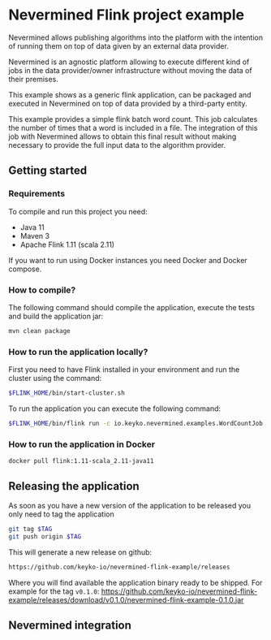 # Nevermined Flink project example

Nevermined allows publishing algorithms into the platform with the intention of running them on top of data given by an
external data provider.

Nevermined is an agnostic platform allowing to execute different kind of jobs in the data provider/owner infrastructure 
without moving the data of their premises. 

This example shows as a generic flink application, can be packaged and executed in Nevermined on top of data provided by
 a third-party entity.
 
This example provides a simple flink batch word count. This job calculates the number of times that a word is included
in a file. The integration of this job with Nevermined allows to obtain this final result without making necessary to
provide the full input data to the algorithm provider.

## Getting started

### Requirements

To compile and run this project you need:

* Java 11
* Maven 3
* Apache Flink 1.11 (scala 2.11)

If you want to run using Docker instances you need Docker and Docker compose.

### How to compile?

The following command should compile the application, execute the tests and build the application jar:

```bash
mvn clean package
```

### How to run the application locally?

First you need to have Flink installed in your environment and run the cluster using the command:

```bash
$FLINK_HOME/bin/start-cluster.sh
```

To run the application you can execute the following command:

```bash
$FLINK_HOME/bin/flink run -c io.keyko.nevermined.examples.WordCountJob target/nevermined-flink-example-*.jar --input $INPUT_FILE --output $OUTPUT_FILE
```

### How to run the application in Docker

```
docker pull flink:1.11-scala_2.11-java11
```

## Releasing the application

As soon as you have a new version of the application to be released you only need to tag the application

```bash
git tag $TAG
git push origin $TAG
```

This will generate a new release on github:

```bash
https://github.com/keyko-io/nevermined-flink-example/releases
```

Where you will find available the application binary ready to be shipped. For example for the tag `v0.1.0`:
https://github.com/keyko-io/nevermined-flink-example/releases/download/v0.1.0/nevermined-flink-example-0.1.0.jar

## Nevermined integration

